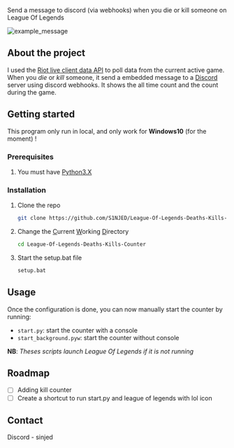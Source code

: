 Send a message to discord (via webhooks) when you die or kill someone on League Of Legends 

![example_message](https://cdn.discordapp.com/attachments/1008888960895963206/1120839755819655270/image.png)

## About the project

I used the [Riot live client data API](https://developer.riotgames.com/docs/lol#game-client-api_live-client-data-api) to poll data from the current active game.
When you *die* or *kill* someone, it send a embedded message to a [Discord](https://discord.com/) server using discord webhooks.
It shows the all time count and the count during the game.

## Getting started

This program only run in local, and only work for **Windows10** (for the moment) !

### Prerequisites

1. You must have [Python3.X](https://www.python.org/downloads/)

### Installation

1. Clone the repo
   ```sh
   git clone https://github.com/S1NJED/League-Of-Legends-Deaths-Kills-Counter-Discord.git
   ```
2. Change the <u>C</u>urrent <u>W</u>orking <u>D</u>irectory
   ```sh
   cd League-Of-Legends-Deaths-Kills-Counter
   ```
3. Start the setup.bat file
   ```sh
   setup.bat
   ```

## Usage

Once the configuration is done, you can now manually start the counter by running:

* `start.py`: start the counter with a console
* `start_background.pyw`: start the counter without console

**NB**: *Theses scripts launch League Of Legends if it is not running*

## Roadmap

- [ ] Adding kill counter
- [ ] Create a shortcut to run start.py and league of legends with lol icon 

## Contact

Discord - sinjed